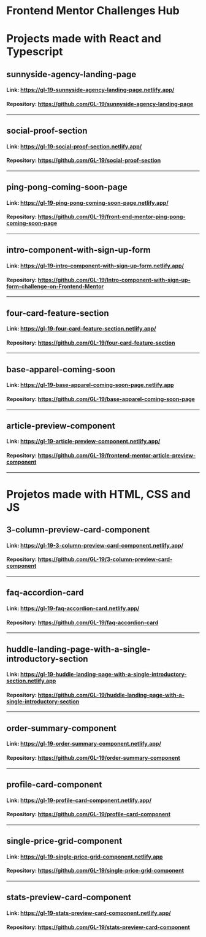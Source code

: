 # Frontend Mentor Challenges Hub

# Projects made with React and Typescript

## sunnyside-agency-landing-page

#### Link: https://gl-19-sunnyside-agency-landing-page.netlify.app/

#### Repository: https://github.com/GL-19/sunnyside-agency-landing-page

---

## social-proof-section

#### Link: https://gl-19-social-proof-section.netlify.app/

#### Repository: https://github.com/GL-19/social-proof-section

---

## ping-pong-coming-soon-page

#### Link: https://gl-19-ping-pong-coming-soon-page.netlify.app/

#### Repository: https://github.com/GL-19/front-end-mentor-ping-pong-coming-soon-page

---

## intro-component-with-sign-up-form

#### Link: https://gl-19-intro-component-with-sign-up-form.netlify.app/

#### Repository: https://github.com/GL-19/Intro-component-with-sign-up-form-challenge-on-Frontend-Mentor

---

## four-card-feature-section

#### Link: https://gl-19-four-card-feature-section.netlify.app/

#### Repository: https://github.com/GL-19/four-card-feature-section

---

## base-apparel-coming-soon

#### Link: https://gl-19-base-apparel-coming-soon-page.netlify.app

#### Repository: https://github.com/GL-19/base-apparel-coming-soon-page

---

## article-preview-component

#### Link: https://gl-19-article-preview-component.netlify.app/

#### Repository: https://github.com/GL-19/frontend-mentor-article-preview-component

---

# Projetos made with HTML, CSS and JS

## 3-column-preview-card-component

#### Link: https://gl-19-3-column-preview-card-component.netlify.app/

#### Repository: https://github.com/GL-19/3-column-preview-card-component

---

## faq-accordion-card

#### Link: https://gl-19-faq-accordion-card.netlify.app/

#### Repository: https://github.com/GL-19/faq-accordion-card

---

## huddle-landing-page-with-a-single-introductory-section

#### Link: https://gl-19-huddle-landing-page-with-a-single-introductory-section.netlify.app

#### Repository: https://github.com/GL-19/huddle-landing-page-with-a-single-introductory-section

---

## order-summary-component

#### Link: https://gl-19-order-summary-component.netlify.app/

#### Repository: https://github.com/GL-19/order-summary-component

---

## profile-card-component

#### Link: https://gl-19-profile-card-component.netlify.app/

#### Repository: https://github.com/GL-19/profile-card-component

---

## single-price-grid-component

#### Link: https://gl-19-single-price-grid-component.netlify.app

#### Repository: https://github.com/GL-19/single-price-grid-component

---

## stats-preview-card-component

#### Link: https://gl-19-stats-preview-card-component.netlify.app/

#### Repository: https://github.com/GL-19/stats-preview-card-component
